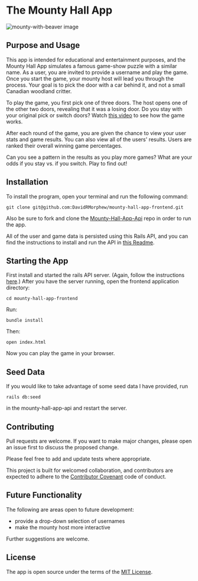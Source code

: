 # The Mounty Hall App
![mounty-with-beaver image](https://i.imgur.com/fpSzJsN.png)
## Purpose and Usage

This app is intended for educational and entertainment purposes, and the Mounty Hall App simulates a famous game-show puzzle with a similar name. As a user, you are invited to provide a username and play the game. Once you start the game, your mounty host will lead you through the process. Your goal is to pick the door with a car behind it, and not a small Canadian woodland critter.

To play the game, you first pick one of three doors. The host opens one of the other two doors, revealing that it was a losing door. Do you stay with your original pick or switch doors? Watch [this video]() to see how the game works.

After each round of the game, you are given the chance to view your user stats and game results. You can also view all of the users' results. Users are ranked their overall winning game percentages.

Can you see a pattern in the results as you play more games? What are your odds if you stay vs. if you switch. Play to find out!


## Installation
To install the program, open your terminal and run the following command:

```
git clone git@github.com:DavidRMorphew/mounty-hall-app-frontend.git

```

Also be sure to fork and clone the [Mounty-Hall-App-Api](https://github.com/DavidRMorphew/mounty-hall-app-api) repo in order to run the app.

All of the user and game data is persisted using this Rails API, and you can find the instructions to install and run the API in [this Readme](https://github.com/DavidRMorphew/mounty-hall-app-api/blob/main/README.md).

## Starting the App

First install and started the rails API server. (Again, follow the instructions [here](https://github.com/DavidRMorphew/mounty-hall-app-api/blob/main/README.md).) After you have the server running, open the frontend application directory:
```
cd mounty-hall-app-frontend
```
Run:
```
bundle install
```
Then:
```
open index.html
```

Now you can play the game in your browser.

## Seed Data

If you would like to take advantage of some seed data I have provided, run 
```
rails db:seed 
``` 
in the mounty-hall-app-api and restart the server.

## Contributing

Pull requests are welcome. If you want to make major changes, please open an issue first to discuss the proposed change.

Please feel free to add and update tests where appropriate.

This project is built for welcomed collaboration, and contributors are expected to adhere to the [Contributor Covenant](https://www.contributor-covenant.org/) code of conduct.

## Future Functionality

The following are areas open to future development:
- provide a drop-down selection of usernames
- make the mounty host more interactive

Further suggestions are welcome.

## License
The app is open source under the terms of the [MIT License](https://github.com/DavidRMorphew/mounty-hall-app-frontend/blob/main/LICENSE.txt).